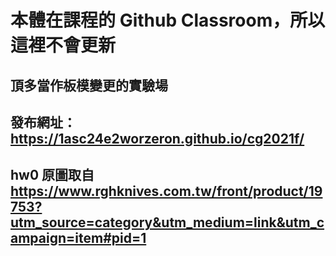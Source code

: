 # 本體在課程的 Github Classroom，所以這裡不會更新
## 頂多當作板模變更的實驗場
## 發布網址：https://1asc24e2worzeron.github.io/cg2021f/
## hw0 原圖取自 https://www.rghknives.com.tw/front/product/19753?utm_source=category&utm_medium=link&utm_campaign=item#pid=1
